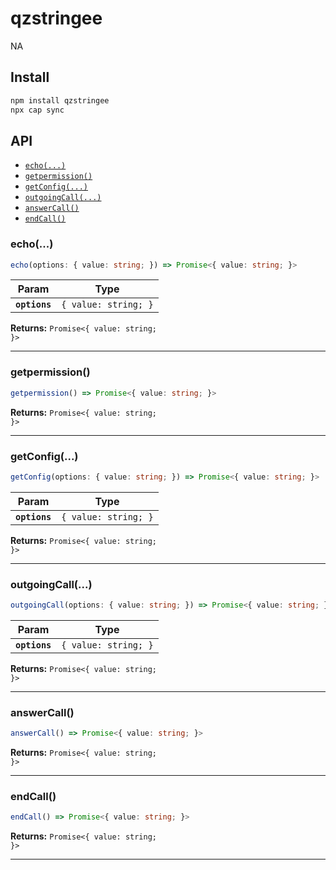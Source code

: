 # qzstringee

NA

## Install

```bash
npm install qzstringee
npx cap sync
```

## API

<docgen-index>

* [`echo(...)`](#echo)
* [`getpermission()`](#getpermission)
* [`getConfig(...)`](#getconfig)
* [`outgoingCall(...)`](#outgoingcall)
* [`answerCall()`](#answercall)
* [`endCall()`](#endcall)

</docgen-index>

<docgen-api>
<!--Update the source file JSDoc comments and rerun docgen to update the docs below-->

### echo(...)

```typescript
echo(options: { value: string; }) => Promise<{ value: string; }>
```

| Param         | Type                            |
| ------------- | ------------------------------- |
| **`options`** | <code>{ value: string; }</code> |

**Returns:** <code>Promise&lt;{ value: string; }&gt;</code>

--------------------


### getpermission()

```typescript
getpermission() => Promise<{ value: string; }>
```

**Returns:** <code>Promise&lt;{ value: string; }&gt;</code>

--------------------


### getConfig(...)

```typescript
getConfig(options: { value: string; }) => Promise<{ value: string; }>
```

| Param         | Type                            |
| ------------- | ------------------------------- |
| **`options`** | <code>{ value: string; }</code> |

**Returns:** <code>Promise&lt;{ value: string; }&gt;</code>

--------------------


### outgoingCall(...)

```typescript
outgoingCall(options: { value: string; }) => Promise<{ value: string; }>
```

| Param         | Type                            |
| ------------- | ------------------------------- |
| **`options`** | <code>{ value: string; }</code> |

**Returns:** <code>Promise&lt;{ value: string; }&gt;</code>

--------------------


### answerCall()

```typescript
answerCall() => Promise<{ value: string; }>
```

**Returns:** <code>Promise&lt;{ value: string; }&gt;</code>

--------------------


### endCall()

```typescript
endCall() => Promise<{ value: string; }>
```

**Returns:** <code>Promise&lt;{ value: string; }&gt;</code>

--------------------

</docgen-api>
